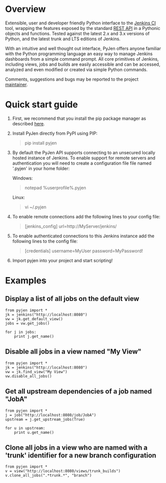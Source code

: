<!---
This is a readme file encoded in markdown format, intended for use on the summary page for the pyjen
github project. Care should be taken to make sure the encoding is compatible with github's markdown
syntax. See this site for details:
http://daringfireball.net/projects/markdown/syntax
-->

Overview
============
Extensible, user and developer friendly Python interface to the [Jenkins CI](http://jenkins-ci.org/) tool, wrapping
the features exposed by the standard [REST API](https://wiki.jenkins-ci.org/display/JENKINS/Remote+access+API) in a 
Pythonic objects and functions. Tested against the latest 2.x and 3.x versions of Python, and the
latest trunk and LTS editions of Jenkins.

With an intuitive and well thought out interface, PyJen offers anyone familiar with the Python programming
language an easy way to manage Jenkins dashboards from a simple command prompt. All core primitives of Jenkins,
including views, jobs and builds are easily accessible and can be accessed, analyzed and even modified or created
via simple Python commands.

Comments, suggestions and bugs may be reported to the project [maintainer](mailto:kevin@thefriendlycoder.com).

Quick start guide
=================
1. First, we recommend that you install the pip package manager as described [here](http://www.pip-installer.org/en/latest/installing.html).

2. Install PyJen directly from PyPI using PIP: 

    > pip install pyjen

3. By default the PyJen API supports connecting to an unsecured locally hosted instance of Jenkins. To
enable support for remote servers and authentication you will need to create a configuration file file
named '.pyjen' in your home folder:

    Windows:
    > notepad %userprofile%\.pyjen
    
    Linux:
    > vi ~/.pyjen

4. To enable remote connections add the following lines to your config file:

    > [jenkins_config]
    > url=http://MyServer/jenkins/

5. To enable authenticated connections to this Jenkins instance add the following lines to the config file:

    > [credentials]
    > username=MyUser
    > password=MyPassword!

6. Import pyjen into your project and start scripting!

Examples
====================
Display a list of all jobs on the default view
-----------------------------------------------
    from pyjen import *
    jk = jenkins("http://localhost:8080")
    vw = jk.get_default_view()
    jobs = vw.get_jobs()
    
    for j in jobs:
        print j.get_name()
        
Disable all jobs in a view named "My View"
---------------------------------------------
    from pyjen import *
    jk = jenkins("http://localhost:8080")
    vw = jk.find_view("My View")
    vw.disable_all_jobs()
    
Get all upstream dependencies of a job named "JobA"
-----------------------------------------------------
    from pyjen import *
    j = job("http://localhost:8080/job/JobA")
    upstream = j.get_upstream_jobs(True)
    
    for u in upstream:
        print u.get_name()

Clone all jobs in a view who are named with a 'trunk' identifier for a new branch configuration
------------------------------------------------------------------------------------------------
    from pyjen import *
    v = view("http://localhost:8080/views/trunk_builds")
    v.clone_all_jobs(".*trunk.*", "branch")

